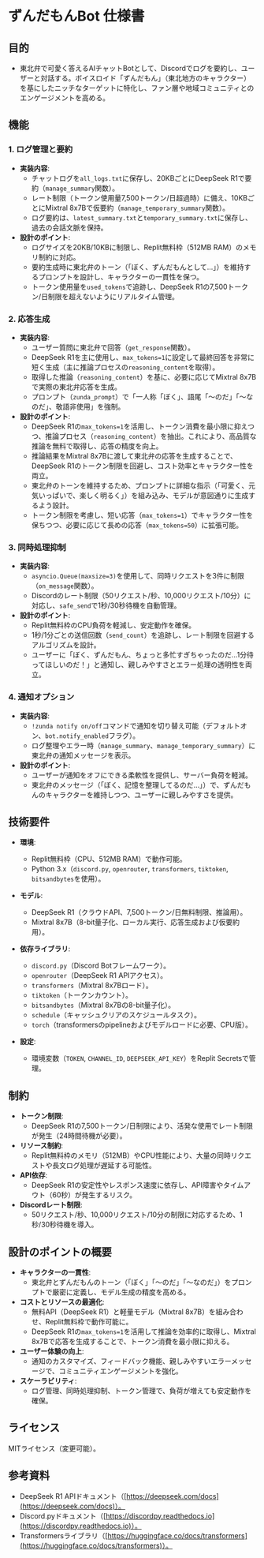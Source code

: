 # ずんだもんBot 仕様書

## 目的
- 東北弁で可愛く答えるAIチャットBotとして、Discordでログを要約し、ユーザーと対話する。ボイスロイド「ずんだもん」（東北地方のキャラクター）を基にしたニッチなターゲットに特化し、ファン層や地域コミュニティとのエンゲージメントを高める。

## 機能
### 1. ログ管理と要約
- **実装内容**:
  - チャットログを`all_logs.txt`に保存し、20KBごとにDeepSeek R1で要約（`manage_summary`関数）。
  - レート制限（トークン使用量7,500トークン/日超過時）に備え、10KBごとにMixtral 8x7Bで仮要約（`manage_temporary_summary`関数）。
  - ログ要約は、`latest_summary.txt`と`temporary_summary.txt`に保存し、過去の会話文脈を保持。
- **設計のポイント**:
  - ログサイズを20KB/10KBに制限し、Replit無料枠（512MB RAM）のメモリ制約に対応。
  - 要約生成時に東北弁のトーン（「ぼく、ずんだもんとして…」）を維持するプロンプトを設計し、キャラクターの一貫性を保つ。
  - トークン使用量を`used_tokens`で追跡し、DeepSeek R1の7,500トークン/日制限を超えないようにリアルタイム管理。

### 2. 応答生成
- **実装内容**:
  - ユーザー質問に東北弁で回答（`get_response`関数）。
  - DeepSeek R1を主に使用し、`max_tokens=1`に設定して最終回答を非常に短く生成（主に推論プロセスの`reasoning_content`を取得）。
  - 取得した推論（`reasoning_content`）を基に、必要に応じてMixtral 8x7Bで実際の東北弁応答を生成。
  - プロンプト（`zunda_prompt`）で「一人称「ぼく」、語尾「～のだ」「～なのだ」、敬語非使用」を強制。
- **設計のポイント**:
  - DeepSeek R1の`max_tokens=1`を活用し、トークン消費を最小限に抑えつつ、推論プロセス（`reasoning_content`）を抽出。これにより、高品質な推論を無料で取得し、応答の精度を向上。
  - 推論結果をMixtral 8x7Bに渡して東北弁の応答を生成することで、DeepSeek R1のトークン制限を回避し、コスト効率とキャラクター性を両立。
  - 東北弁のトーンを維持するため、プロンプトに詳細な指示（「可愛く、元気いっぱいで、楽しく明るく」）を組み込み、モデルが意図通りに生成するよう設計。
  - トークン制限を考慮し、短い応答（`max_tokens=1`）でキャラクター性を保ちつつ、必要に応じて長めの応答（`max_tokens=50`）に拡張可能。

### 3. 同時処理抑制
- **実装内容**:
  - `asyncio.Queue(maxsize=3)`を使用して、同時リクエストを3件に制限（`on_message`関数）。
  - Discordのレート制限（50リクエスト/秒、10,000リクエスト/10分）に対応し、`safe_send`で1秒/30秒待機を自動管理。
- **設計のポイント**:
  - Replit無料枠のCPU負荷を軽減し、安定動作を確保。
  - 1秒/1分ごとの送信回数（`send_count`）を追跡し、レート制限を回避するアルゴリズムを設計。
  - ユーザーに「ぼく、ずんだもん、ちょっと多忙すぎちゃったのだ…1分待ってほしいのだ！」と通知し、親しみやすさとエラー処理の透明性を両立。

### 4. 通知オプション
- **実装内容**:
  - `!zunda notify on/off`コマンドで通知を切り替え可能（デフォルトオン、`bot.notify_enabled`フラグ）。
  - ログ整理やエラー時（`manage_summary`、`manage_temporary_summary`）に東北弁の通知メッセージを表示。
- **設計のポイント**:
  - ユーザーが通知をオフにできる柔軟性を提供し、サーバー負荷を軽減。
  - 東北弁のメッセージ（「ぼく、記憶を整理してるのだ…」）で、ずんだもんのキャラクターを維持しつつ、ユーザーに親しみやすさを提供。

## 技術要件
- **環境**:
  - Replit無料枠（CPU、512MB RAM）で動作可能。
  - Python 3.x（`discord.py`, `openrouter`, `transformers`, `tiktoken`, `bitsandbytes`を使用）。
- **モデル**:
  - DeepSeek R1（クラウドAPI、7,500トークン/日無料制限、推論用）。
  - Mixtral 8x7B（8-bit量子化、ローカル実行、応答生成および仮要約用）。
- **依存ライブラリ**:
  - `discord.py`（Discord Botフレームワーク）。
  - `openrouter`（DeepSeek R1 APIアクセス）。
  - `transformers`（Mixtral 8x7Bロード）。
  - `tiktoken`（トークンカウント）。
  - `bitsandbytes`（Mixtral 8x7Bの8-bit量子化）。
  - `schedule`（キャッシュクリアのスケジュールタスク）。
  - `torch`（transformersのpipelineおよびモデルロードに必要、CPU版）。

- **設定**:
  - 環境変数（`TOKEN`, `CHANNEL_ID`, `DEEPSEEK_API_KEY`）をReplit Secretsで管理。

## 制約
- **トークン制限**:
  - DeepSeek R1の7,500トークン/日制限により、活発な使用でレート制限が発生（24時間待機が必要）。
- **リソース制約**:
  - Replit無料枠のメモリ（512MB）やCPU性能により、大量の同時リクエストや長文ログ処理が遅延する可能性。
- **API依存**:
  - DeepSeek R1の安定性やレスポンス速度に依存し、API障害やタイムアウト（60秒）が発生するリスク。
- **Discordレート制限**:
  - 50リクエスト/秒、10,000リクエスト/10分の制限に対応するため、1秒/30秒待機を導入。

## 設計のポイントの概要
- **キャラクターの一貫性**:
  - 東北弁とずんだもんのトーン（「ぼく」「～のだ」「～なのだ」）をプロンプトで厳密に定義し、モデル生成の精度を高める。
- **コストとリソースの最適化**:
  - 無料API（DeepSeek R1）と軽量モデル（Mixtral 8x7B）を組み合わせ、Replit無料枠で動作可能に。
  - DeepSeek R1の`max_tokens=1`を活用して推論を効率的に取得し、Mixtral 8x7Bで応答を生成することで、トークン消費を最小限に抑える。
- **ユーザー体験の向上**:
  - 通知のカスタマイズ、フィードバック機能、親しみやすいエラーメッセージで、コミュニティエンゲージメントを強化。
- **スケーラビリティ**:
  - ログ管理、同時処理抑制、トークン管理で、負荷が増えても安定動作を確保。

## ライセンス
MITライセンス（変更可能）。

## 参考資料
- DeepSeek R1 APIドキュメント（[https://deepseek.com/docs](https://deepseek.com/docs)）。
- Discord.pyドキュメント（[https://discordpy.readthedocs.io](https://discordpy.readthedocs.io)）。
- Transformersライブラリ（[https://huggingface.co/docs/transformers](https://huggingface.co/docs/transformers)）。
